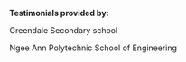 **Testimonials provided by:**

Greendale Secondary school 

Ngee Ann Polytechnic School of Engineering